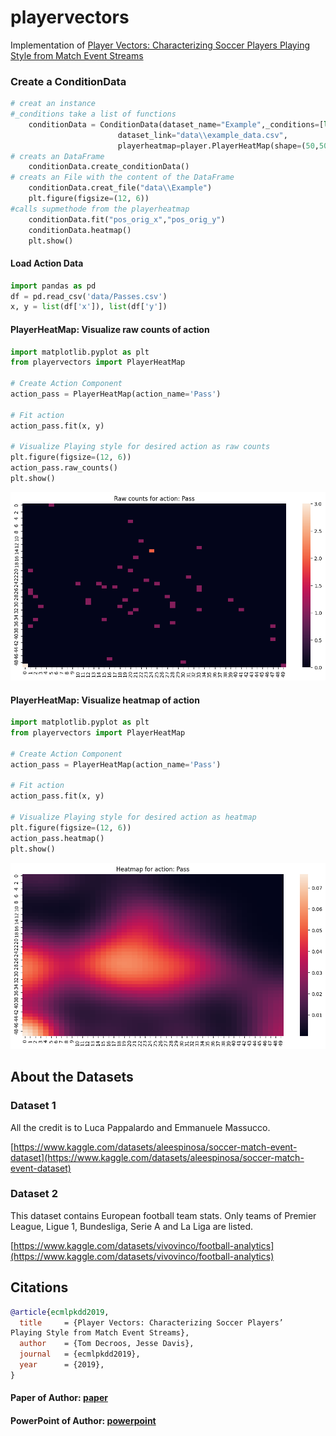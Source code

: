 # playervectors
Implementation of [Player Vectors: Characterizing Soccer Players Playing Style from Match Event Streams](https://ecmlpkdd2019.org/downloads/paper/701.pdf)


### Create a ConditionData
```python
# creat an instance
#_conditions take a list of functions 
    conditionData = ConditionData(dataset_name="Example",_conditions=[lambda x: x["subEventName"] == "Simple pass"],
                        dataset_link="data\\example_data.csv", 
                        playerheatmap=player.PlayerHeatMap(shape=(50,50)))
# creats an DataFrame
    conditionData.create_conditionData()
# creats an File with the content of the DataFrame
    conditionData.creat_file("data\\Example")
    plt.figure(figsize=(12, 6))
#calls supmethode from the playerheatmap
    conditionData.fit("pos_orig_x","pos_orig_y")
    conditionData.heatmap()
    plt.show()

```



#### Load Action Data

```python
import pandas as pd
df = pd.read_csv('data/Passes.csv')
x, y = list(df['x']), list(df['y'])
```
#### PlayerHeatMap: Visualize raw counts of action

```python
import matplotlib.pyplot as plt
from playervectors import PlayerHeatMap

# Create Action Component
action_pass = PlayerHeatMap(action_name='Pass')

# Fit action
action_pass.fit(x, y)

# Visualize Playing style for desired action as raw counts
plt.figure(figsize=(12, 6))
action_pass.raw_counts()
plt.show()
```
![image](res/raw_counts_pass.png)

#### PlayerHeatMap: Visualize heatmap of action

```python
import matplotlib.pyplot as plt
from playervectors import PlayerHeatMap

# Create Action Component
action_pass = PlayerHeatMap(action_name='Pass')

# Fit action
action_pass.fit(x, y)

# Visualize Playing style for desired action as heatmap
plt.figure(figsize=(12, 6))
action_pass.heatmap()
plt.show()
```

![image](res/heatmap_pass.png)


## About the Datasets

### Dataset 1
All the credit is to Luca Pappalardo and Emmanuele Massucco.

[https://www.kaggle.com/datasets/aleespinosa/soccer-match-event-dataset](https://www.kaggle.com/datasets/aleespinosa/soccer-match-event-dataset)

### Dataset 2
This dataset contains European football team stats.
Only teams of Premier League, Ligue 1, Bundesliga, Serie A and La Liga are listed.

[https://www.kaggle.com/datasets/vivovinco/football-analytics](https://www.kaggle.com/datasets/vivovinco/football-analytics)





## Citations

```bibtex
@article{ecmlpkdd2019,
  title     = {Player Vectors: Characterizing Soccer Players’
Playing Style from Match Event Streams},
  author    = {Tom Decroos, Jesse Davis},
  journal   = {ecmlpkdd2019},
  year      = {2019},
}
```

#### Paper of Author: [paper](https://ecmlpkdd2019.org/downloads/paper/701.pdf)
#### PowerPoint of Author: [powerpoint](https://tomdecroos.github.io/reports/playing-style-wide-v2.pdf)
